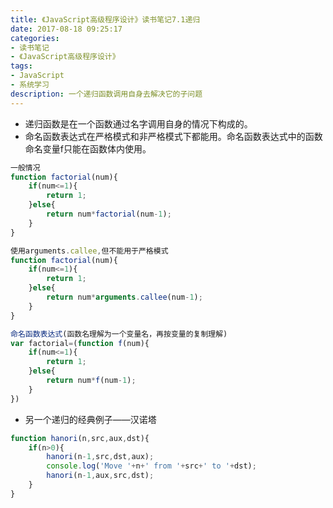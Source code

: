 ```yaml
---
title: 《JavaScript高级程序设计》读书笔记7.1递归
date: 2017-08-18 09:25:17
categories:
- 读书笔记
- 《JavaScript高级程序设计》
tags:
- JavaScript
- 系统学习
description: 一个递归函数调用自身去解决它的子问题
---
```

- 递归函数是在一个函数通过名字调用自身的情况下构成的。
- 命名函数表达式在严格模式和非严格模式下都能用。命名函数表达式中的函数命名变量f只能在函数体内使用。
```javascript
一般情况
function factorial(num){
    if(num<=1){
        return 1;
    }else{
        return num*factorial(num-1);
    }
}

使用arguments.callee,但不能用于严格模式
function factorial(num){
    if(num<=1){
        return 1;
    }else{
        return num*arguments.callee(num-1);
    }
}

命名函数表达式(函数名理解为一个变量名，再按变量的复制理解)
var factorial=(function f(num){
    if(num<=1){
        return 1;
    }else{
        return num*f(num-1);
    }
})
```

- 另一个递归的经典例子——汉诺塔
```javascript
function hanori(n,src,aux,dst){
    if(n>0){
        hanori(n-1,src,dst,aux);
        console.log('Move '+n+' from '+src+' to '+dst);
        hanori(n-1,aux,src,dst);
    }
}
```